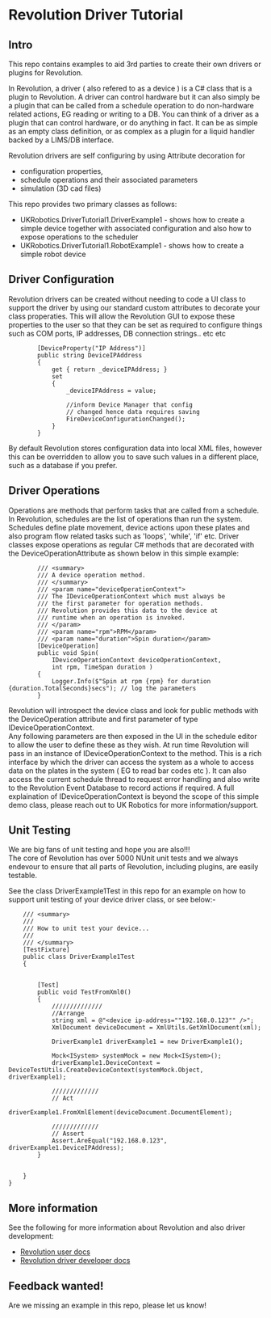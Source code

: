 # Revolution Driver Tutorial

## Intro
This repo contains examples to aid 3rd parties to create their own drivers or plugins for Revolution.

In Revolution, a driver ( also refered to as a device ) is a C# class that is a plugin to Revolution. 
A driver can control hardware but it can also simply be a plugin that can be called from a schedule operation to do non-hardware related
actions, EG reading or writing to a DB.  You can think of a driver as a plugin that can control hardware, or do anything in fact. 
It can be as simple as an empty class definition, or as complex as a plugin for a liquid handler backed by a LIMS/DB interface.

Revolution drivers are self configuring by using Attribute decoration for
- configuration properties, 
- schedule operations and their associated parameters
- simulation (3D cad files)


This repo provides two primary classes as follows:
- UKRobotics.DriverTutorial1.DriverExample1  - shows how to create a simple device together with associated configuration and also how to expose operations to the scheduler
- UKRobotics.DriverTutorial1.RobotExample1  - shows how to create a simple robot device


## Driver Configuration
Revolution drivers can be created without needing to code a UI class to support the driver by using our standard custom attributes to decorate your class properaties. 
This will allow the Revolution GUI to expose these properties to the user so that they can be set as required to configure things such as COM ports, IP addresses, DB connection strings.. etc etc
~~~
        [DeviceProperty("IP Address")]
        public string DeviceIPAddress
        {
            get { return _deviceIPAddress; }
            set
            {
                _deviceIPAddress = value;
                
                //inform Device Manager that config 
                // changed hence data requires saving
                FireDeviceConfigurationChanged();
            }
        }
~~~

By default Revolution stores configuration data into local XML files, however this can be overridden to allow you to save such values in a different place, such as a database if you prefer.


## Driver Operations
Operations are methods that perform tasks that are called from a schedule. In Revolution, schedules are the list of operations than run the system. Schedules define plate movement, device actions upon these 
plates and also program flow related tasks such as 'loops', 'while', 'if' etc.
Driver classes expose operations as regular C# methods that are decorated with the DeviceOperationAttribute as shown below in this simple example:

~~~
        /// <summary>
        /// A device operation method.
        /// </summary>
        /// <param name="deviceOperationContext">
        /// The IDeviceOperationContext which must always be 
        /// the first parameter for operation methods. 
        /// Revolution provides this data to the device at 
        /// runtime when an operation is invoked.
        /// </param>
        /// <param name="rpm">RPM</param>
        /// <param name="duration">Spin duration</param>
        [DeviceOperation]
        public void Spin(
            IDeviceOperationContext deviceOperationContext, 
            int rpm, TimeSpan duration )
        {
            Logger.Info($"Spin at rpm {rpm} for duration {duration.TotalSeconds}secs"); // log the parameters
        }
~~~

Revolution will introspect the device class and look for public methods with the DeviceOperation attribute and first parameter of type IDeviceOperationContext.  
Any following parameters are then exposed in the UI in the schedule editor to allow the user to define these as they wish.
At run time Revolution will pass in an instance of IDeviceOperationContext to the method. This is a rich interface by which the driver can access the 
system as a whole to access data on the plates in the system ( EG to read bar codes etc ). It can also access the current schedule thread to request
error handling and also write to the Revolution Event Database to record actions if required. A full explaination of IDeviceOperationContext is beyond the scope
of this simple demo class, please reach out to UK Robotics for more information/support.


## Unit Testing
We are big fans of unit testing and hope you are also!!!  
The core of Revolution has over 5000 NUnit unit tests and we always endevour to ensure that all parts of Revolution, including plugins, are easily testable.

See the class DriverExample1Test in this repo for an example on how to support unit testing of your device driver class, or see below:-
~~~
    /// <summary>
    ///
    /// How to unit test your device...
    /// 
    /// </summary>
    [TestFixture]
    public class DriverExample1Test
    {


        [Test]
        public void TestFromXml0()
        {
            //////////////
            //Arrange
            string xml = @"<device ip-address=""192.168.0.123"" />";
            XmlDocument deviceDocument = XmlUtils.GetXmlDocument(xml);

            DriverExample1 driverExample1 = new DriverExample1();

            Mock<ISystem> systemMock = new Mock<ISystem>();
            driverExample1.DeviceContext = DeviceTestUtils.CreateDeviceContext(systemMock.Object, driverExample1);

            /////////////
            // Act
            driverExample1.FromXmlElement(deviceDocument.DocumentElement);

            /////////////
            // Assert
            Assert.AreEqual("192.168.0.123", driverExample1.DeviceIPAddress);
        }

        
    }
}
~~~


## More information
See the following for more information about Revolution and also driver development:
- [Revolution user docs](https://ukrobotics.tech/docs/revolution/revo-introduction/)
- [Revolution driver developer docs](https://ukrobotics.atlassian.net/wiki/spaces/RDD/overview?key=RDD)


## Feedback wanted!
Are we missing an example in this repo, please let us know!










